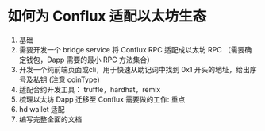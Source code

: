 
# 如何为 Conflux 适配以太坊生态

1. 基础
2. 需要开发一个 bridge service 将 Conflux RPC 适配成以太坊 RPC （需要确定钱包，Dapp 需要的最小 RPC 方法集合）
3. 开发一个纯前端页面或cli，用于快速从助记词中找到 0x1 开头的地址，给出序号及私钥 (注意 coinType)
4. 适配合约开发工具： truffle，hardhat，remix
5. 梳理以太坊 Dapp 迁移至 Conflux 需要做的工作: 重点
6. hd wallet 适配
7. 编写完整全面的文档
